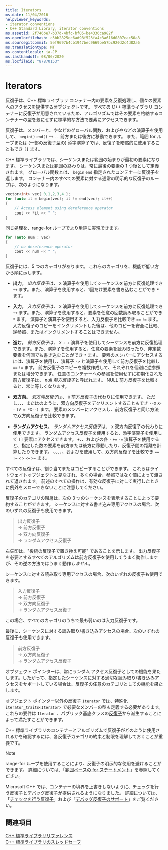 ```yaml
---
title: Iterators
ms.date: 11/04/2016
helpviewer_keywords:
- iterator conventions
- C++ Standard Library, iterator conventions
ms.assetid: 2f746be7-b37d-4bfc-bf05-be4336ca982f
ms.openlocfilehash: c3bb2825ec6ad98f523fa4c3a616d0807eac50a8
ms.sourcegitcommit: 5ef9697b4cb1947bec9669be57bc920d2c4d82a6
ms.translationtype: MT
ms.contentlocale: ja-JP
ms.lasthandoff: 08/06/2020
ms.locfileid: "87870153"
---
```

# <a name="iterators"></a>Iterators

反復子は、C++ 標準ライブラリ コンテナー内の要素を反復処理し、個々の要素へのアクセスを提供するオブジェクトです。 すべての C++ 標準ライブラリ コンテナーに反復子が用意されているため、アルゴリズムではその要素を格納するコンテナーの型を気にせずに標準的な方法で要素にアクセスできます。

反復子は、メンバーと、やなどのグローバル関数、およびやなどの演算子を使用して、 `begin()` `end()` `++` `--` 前方または後方に移動できます。 また、範囲 for ループまたは (一部の反復子型の) 添字演算子では、反復子を暗黙的に使用することもでき `[]` ます。

C++ 標準ライブラリでは、シーケンスまたは範囲の始まりが最初の要素になります。 シーケンスまたは範囲の終わりは、常に最後の要素の 1 つ後として定義されます。 グローバル関数とは、 `begin` `end` 指定されたコンテナーに反復子を返します。 コンテナー内のすべての要素に対する通常の明示的な反復子のループは、次のようになります。

```cpp
vector<int> vec{ 0,1,2,3,4 };
for (auto it = begin(vec); it != end(vec); it++)
{
    // Access element using dereference operator
    cout << *it << " ";
}
```

同じ処理を、range-for ループでより単純に実現できます。

```cpp
for (auto num : vec)
{
    // no dereference operator
    cout << num << " ";
}
```

反復子には、5 つのカテゴリがあります。 これらのカテゴリを、機能が低い方から順に示します。

- **出力**。 *出力反復子*は、 `X` 演算子を使用してシーケンスを前方に反復処理でき `++` ます。また、演算子を使用すると、1回だけ要素を書き込むことができ __`*`__ ます。

- **入力**。 *入力反復子*は、 `X` 演算子を使用してシーケンスを前方に反復処理でき `++` ます。また、演算子を使用すると、要素を任意の回数読み取ることができ `*` ます。 演算子と演算子を使用すると、入力反復子を比較でき `==` `!=` ます。 入力反復子のコピーをインクリメントした後は、他のコピーを安全に比較、逆参照、またはインクリメントすることはできません。

- **進む**。 *前方反復子*は、 `X` + + 演算子を使用してシーケンスを前方に反復処理できます。また、演算子を使用すると、任意の要素を読み取ったり、非定数要素を何回でも書き込むことができ `*` ます。 要素のメンバーにアクセスするには、演算子を使用し、演算子 `->` と演算子を使用して前方反復子を比較し `==` `!=` ます。 前方反復子のコピーを複数作成して、それぞれを個別に逆参照または増分できます。 任意のコンテナーへの参照を使用せずに初期化された前方反復子は、 *null 前方反復子*と呼ばれます。 NULL 前方反復子を比較すると、常に等しくなります。

- **双方向**。 *双方向反復子*は、 `X` 前方反復子の代わりに使用できます。 ただし、、、またはのように、双方向反復子をデクリメントすることもでき `--X` `X--` `(V = *X--)` ます。 要素のメンバーにアクセスし、前方反復子と同じ方法で双方向反復子を比較できます。

- **ランダムアクセス**。 *ランダムアクセス反復子*は、 `X` 双方向反復子の代わりに使用できます。 ランダムアクセス反復子を使用すると、添字演算子を使用して `[]` 要素にアクセスできます。 `+`、、およびの各 `-` `+=` `-=` 演算子を使用すると、指定した数の要素を前方または後方に移動したり、反復子間の距離を計算したりできます。 、、、、、およびを使用して、双方向反復子を比較でき `==` `!=` `<` `>` `<=` `>=` ます。

すべての反復子は、割り当てまたはコピーすることができます。 これらはライトウェイトオブジェクトと見なされ、多くの場合、参照ではなく値によって渡されて返されます。 前述のすべての操作は、有効な反復子に対して実行したときに例外をスローできないことに注意してください。

反復子のカテゴリの階層は、次の 3 つのシーケンスを表示することによって要約することができます。 シーケンスに対する書き込み専用アクセスの場合、次のいずれの反復子も使用できます。

> 出力反復子 \
> -> 前方反復子 \
> -> 双方向反復子 \
> -> ランダムアクセス反復子

右矢印は、"後続の反復子で置き換え可能" であることを示します。 出力反復子を必要とするすべてのアルゴリズムは前方反復子を使用してうまく動作しますが、その逆の方法ではうまく動作*しません*。

シーケンスに対する読み取り専用アクセスの場合、次のいずれの反復子も使用できます。

> 入力反復子 \
> -> 前方反復子 \
> -> 双方向反復子 \
> -> ランダムアクセス反復子

この場合、すべてのカテゴリのうちで最も弱いのは入力反復子です。

最後に、シーケンスに対する読み取り/書き込みアクセスの場合、次のいずれの反復子も使用できます。

> 前方反復子 \
> -> 双方向反復子 \
> -> ランダムアクセス反復子

オブジェクト ポインターは、常にランダム アクセス反復子としての機能を果たします。したがって、指定したシーケンスに対する適切な読み取り/書き込みアクセスをサポートしている場合は、反復子の任意のカテゴリとしての機能を果たします。

オブジェクト ポインター以外の反復子 `Iterator` では、特殊化 `iterator_traits<Iterator>` で必要なメンバーの型も定義する必要があります。 これらの要件は `Iterator` 、パブリック基底クラスの[反復子](../standard-library/iterator-struct.md)から派生することによって満たすことができます。

C++ 標準ライブラリのコンテナーとアルゴリズムで反復子がどのように使用されるかを確認するには、各反復子カテゴリの約束と制限を理解しておくことが重要です。

> [!NOTE]
> range-for ループを使用することにより、反復子の明示的な使用を避けることができます。 詳細については、「[範囲ベースの for ステートメント](../cpp/range-based-for-statement-cpp.md)」を参照してください。

Microsoft C++ では、コンテナーの境界を上書きしないように、チェックを行う反復子とデバッグ反復子が提供されるようになりました。 詳細については、「[チェックを行う反復子](../standard-library/checked-iterators.md)」および「[デバッグ反復子のサポート](../standard-library/debug-iterator-support.md)」をご覧ください。

## <a name="see-also"></a>関連項目

[C++ 標準ライブラリリファレンス](../standard-library/cpp-standard-library-reference.md)\
[C++ 標準ライブラリのスレッドセーフ](../standard-library/thread-safety-in-the-cpp-standard-library.md)
